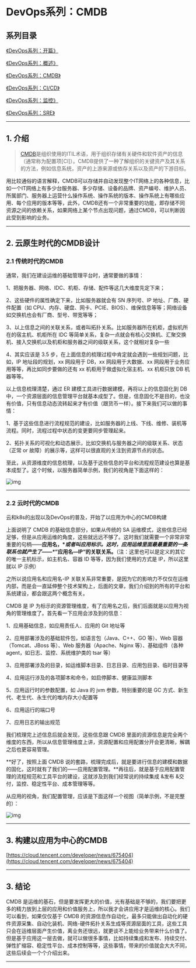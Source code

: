 # DevOps系列：CMDB


## 系列目录

[《DevOps系列：开篇》](https://cctrip.github.io/devops_series/)

[《DevOps系列：概述》](https://cctrip.github.io/devops_series_intro/)

[《DevOps系列：CMDB》]()

[《DevOps系列：CI/CD》]()

[《DevOps系列：监控》]()

[《DevOps系列：SRE》]()

***

## 1. 介绍

> [CMDB](https://en.wikipedia.org/wiki/Configuration_management_database)是组织使用的ITIL术语，用于组织存储有关硬件和软件资产的信息（通常称为配置项[CI]）。CMDB提供了一种了解组织的关键资产及其关系的方法，例如信息系统，资产的上游来源或依存关系以及资产的下游目标。

用比较通俗的语言解释，CMDB可以存储并自动发现整个IT网络上的各种信息，比如一个IT网络上有多少台服务器、多少存储、设备的品牌、资产编号、维护人员、所属部门、服务器上运营什么操作系统、操作系统的版本、操作系统上有哪些应用、每个应用的版本等等，此外，CMDB还有一个非常重要的功能，即存储不同资源之间的依赖关系，如果网络上某个节点出现问题，通过CMDB，可以判断因此受到影响的业务。

***

## 2. 云原生时代的CMDB设计

### 2.1 传统时代的CMDB

通常，我们在建设运维的基础管理平台时，通常要做的事情：

1、把服务器、网络、IDC、机柜、存储、配件等这几大维度先定下来；

2、这些硬件的属性确定下来，比如服务器就会有 SN 序列号、IP 地址、厂商、硬件配置（如 CPU、内存、硬盘、网卡、PCIE、BIOS）、维保信息等等；网络设备如交换机也会有厂商、型号、带宽等等；

3、以上信息之间的关联关系，或者叫拓扑关系。比如服务器所在机柜，虚拟机所在的宿主机、机柜所在 IDC 等简单关系，复杂一点就会有核心交换机、汇聚交换机、接入交换机以及机柜和服务器之间的级联关系，这个就相对复杂一些

4、其实应该是 3.5 步，在上面信息的梳理过程中肯定就会遇到一些规划问题，比如，IP 地址段的规划，xx 网段用于 DB，xx 网段用于大数据、xx 网段用于业务应用等等，再比如同步要做的还有 xx 机柜用于做虚拟化宿主机、xx 机柜只放 DB 机器等等。

以上信息梳理清楚，通过 ER 建模工具进行数据建模，再将以上的信息固化到 DB 中，一个资源层面的信息管理平台就基本成型了。但是，信息固化不是目的，也没有价值，只有信息动态流转起来才有价值（跟货币一样）。接下来我们可以做的事情：

1、基于这些信息进行流程规范的建设，比如服务器的上线、下线、维修、装机等流程。同时，流程过程中状态的变更要同步管理起来。

2、拓扑关系的可视化和动态展示，比如交换机与服务器之间的级联关系、状态（正常 or 故障）的展示等，这样可以很直观的关注到资源节点的状态。

至此，从资源维度的信息梳理，以及基于这些信息的平台和流程规范建设也算是基本成型了。这个时候，以服务器简单示例，我们的视角是下面这样的：



![img](https://static001.infoq.cn/resource/image/74/37/74f5633ea48c63165e4cea7b1f216a37.jpg)

***

### 2.2 云时代的CMDB

云和k8s的出现以及DevOps的普及，开始了以应用为中心的CMDB构建

上面说明了 CMDB 的基础信息部分，如果从传统的 SA 运维模式，这些信息已经足够，但是从应用运维的角度，这些就远远不够了。这时我们就需要一个非常非常重要的句柄——**应用名，\**或者叫应用标示。这时，应用运维里面最最重要的一条联系也就产生了——\**“应用名—IP“的关联关系。**（注：这里也可以是定义的其它的唯一主机标示，如主机名、容器 ID 等等，因为我们使用的方式是 IP，所以这里就以 IP 示例）

之所以说应用名和应用名-IP 关联关系非常重要，是因为它的影响力不仅仅在运维内部，而是会一直延伸整个技术架构上，后面的文章，我们介绍到的所有的平台和系统建设，都会跟这两个概念有关。

CMDB 是 IP 为标示的资源管理维度，有了应用名之后，我们后面就是以应用为视角的管理维度了。首先看一下应用会涉及到的信息：

1、应用基础信息，如应用责任人、应用的 Git 地址等

2、应用部署涉及的基础软件包，如语言包（Java、C++、GO 等）、Web 容器（Tomcat、JBoss 等）、Web 服务器（Apache、Nginx 等）、基础组件（各种 agent，如日志、监控、系统维护类的 tsar 等）

3、应用部署涉及的目录，如运维脚本目录、日志目录、应用包目录、临时目录等

4、应用运行涉及的各项脚本和命令，如启停脚本、健康监测脚本

5、应用运行时的参数配置，如 Java 的 jvm 参数，特别重要的是 GC 方式、新生代、老生代、永生代的堆内存大小配置等

6、应用运行的端口号

7、应用日志的输出规范

我们梳理完上述信息后就会发现，这些信息跟 CMDB 里面的资源信息是完全两个维度的东西，所以从信息管理维度上讲，资源配置和应用配置分开会更清晰，解耦之后也更容易管理。



**好了，按照上面 CMDB 说的套路，梳理完成后，就是要进行信息的建模和数据的固化，这时就有了我们的——应用配置管理。**再往后，就是基于应用配置管理的流程规范和工具平台的建设，这就涉及到我们经常说的持续集成 &发布 &交付，监控、稳定性平台、成本管理等等。

从应用的视角，我们配置管理，应该是下面这样一个视图（简单示例，不是完整的）：



![img](https://static001.infoq.cn/resource/image/27/04/27a4d70bdc7ff032997efef587593904.jpg)



***

## 3. 构建以应用为中心的CMDB

[https://cloud.tencent.com/developer/news/675404](https://cloud.tencent.com/developer/news/675404)



***

## 3. 结论

CMDB 是运维的基石，但是要发挥更大的价值，光有基础是不够的，我们要把更多的精力放到上层的应用和价值服务上，所以我才会讲应用才是运维的核心。我们可以看到，如果仅仅基于 CMDB 的资源信息作自动化，最多只能做出自动化的硬件资源采集、自动化装机、网络-硬件拓扑关系生成等资源层面的工具，这些工具只会在运维层面产生价值，离业务还很远，就更谈不上能给业务带来什么价值了。但是基于应用这一层去做，就可以做很多事情，比如持续集成和发布、持续交付、弹性扩缩容、稳定性平台、成本控制等等，这些事情，带来的价值就会大大不同，这些后续会一个个介绍出来。

***


